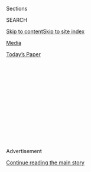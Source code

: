<div id="app">

<div>

<div>

<div>

<div class="NYTAppHideMasthead css-1q2w90k e1suatyy0">

<div class="section css-ui9rw0 e1suatyy2">

<div class="css-eph4ug er09x8g0">

<div class="css-6n7j50">

</div>

<span class="css-1dv1kvn">Sections</span>

<div class="css-10488qs">

<span class="css-1dv1kvn">SEARCH</span>

</div>

[Skip to content](#site-content)[Skip to site
index](#site-index)

</div>

<div id="masthead-section-label" class="css-1wr3we4 eaxe0e00">

[Media](https://www.nytimes3xbfgragh.onion/pages/business/media/index.html)

</div>

<div class="css-10698na e1huz5gh0">

</div>

</div>

<div id="masthead-bar-one" class="section hasLinks css-15hmgas e1csuq9d3">

<div class="css-uqyvli e1csuq9d0">

</div>

<div class="css-1uqjmks e1csuq9d1">

</div>

<div class="css-9e9ivx">

[](https://myaccount.nytimes3xbfgragh.onion/auth/login?response_type=cookie&client_id=vi)

</div>

<div class="css-1bvtpon e1csuq9d2">

[Today’s
Paper](https://www.nytimes3xbfgragh.onion/section/todayspaper)

</div>

</div>

</div>

</div>

<div data-aria-hidden="false">

<div id="site-content" data-role="main">

<div>

<div class="css-1aor85t" style="opacity:0.000000001;z-index:-1;visibility:hidden">

<div class="css-1hqnpie">

<div class="css-epjblv">

<span class="css-17xtcya">[Media](/pages/business/media/index.html)</span><span class="css-x15j1o">|</span><span class="css-fwqvlz">Gawker
Case Calls Attention to a Go-To Hollywood
Lawyer</span>

</div>

<div class="css-k008qs">

<div class="css-1iwv8en">

<span class="css-18z7m18"></span>

<div>

</div>

</div>

<span class="css-1n6z4y">https://nyti.ms/1OWCfQw</span>

<div class="css-1705lsu">

<div class="css-4xjgmj">

<div class="css-4skfbu" data-role="toolbar" data-aria-label="Social Media Share buttons, Save button, and Comments Panel with current comment count" data-testid="share-tools">

  - 
  - 
  - 
  - 
    
    <div class="css-6n7j50">
    
    </div>

  - 

</div>

</div>

</div>

</div>

</div>

</div>

<div class="css-13pd83m">

</div>

<div id="top-wrapper" class="css-1sy8kpn">

<div id="top-slug" class="css-l9onyx">

Advertisement

</div>

[Continue reading the main
story](#after-top)

<div class="ad top-wrapper" style="text-align:center;height:100%;display:block;min-height:250px">

<div id="top" class="place-ad" data-position="top" data-size-key="top">

</div>

</div>

<div id="after-top">

</div>

</div>

<div id="sponsor-wrapper" class="css-1hyfx7x">

<div id="sponsor-slug" class="css-19vbshk">

Supported by

</div>

[Continue reading the main
story](#after-sponsor)

<div id="sponsor" class="ad sponsor-wrapper" style="text-align:center;height:100%;display:block">

</div>

<div id="after-sponsor">

</div>

</div>

<div class="css-1vkm6nb ehdk2mb0">

# Gawker Case Calls Attention to a Go-To Hollywood Lawyer

</div>

<div class="css-79elbk" data-testid="photoviewer-wrapper">

<div class="css-z3e15g" data-testid="photoviewer-wrapper-hidden">

</div>

<div class="css-1a48zt4 ehw59r15" data-testid="photoviewer-children">

![<span class="css-16f3y1r e13ogyst0" data-aria-hidden="true">Charles J.
Harder, right, with his client, Hulk Hogan, center, after a Florida jury
awarded damages in the professional wrestler’s suit against Gawker
Media.</span><span class="css-cnj6d5 e1z0qqy90" itemprop="copyrightHolder"><span class="css-1ly73wi e1tej78p0">Credit...</span><span><span>Dirk
Shadd/The Tampa Bay Times, via Associated
Press</span></span></span>](https://static01.graylady3jvrrxbe.onion/images/2016/05/30/business/30harder/30harder-articleLarge.jpg?quality=75&auto=webp&disable=upscale)

</div>

</div>

<div class="css-xt80pu e12qa4dv0">

<div class="css-18e8msd">

<div class="css-vp77d3 epjyd6m0">

<div class="css-1baulvz">

By [<span class="css-1baulvz last-byline" itemprop="name">Michael
Cieply</span>](http://www.nytimes3xbfgragh.onion/by/michael-cieply)

</div>

</div>

  - May 29,
    2016

  - 
    
    <div class="css-4xjgmj">
    
    <div class="css-d8bdto" data-role="toolbar" data-aria-label="Social Media Share buttons, Save button, and Comments Panel with current comment count" data-testid="share-tools">
    
      - 
      - 
      - 
      - 
        
        <div class="css-6n7j50">
        
        </div>
    
      - 
    
    </div>
    
    </div>

</div>

</div>

<div class="section meteredContent css-1r7ky0e" name="articleBody" itemprop="articleBody">

<div class="css-1fanzo5 StoryBodyCompanionColumn">

<div class="css-53u6y8">

LOS ANGELES — In Hollywood, everyone knows the go-to lawyers.

For divorce, there’s Laura Wasser, now representing Johnny Depp in [his
split](http://www.people.com/article/johnny-depp-amber-heard-alleged-abuse-financial-gain)
with Amber Heard.

For a potential criminal charge, think Blair Berk, who
[helped](http://www.latimes.com/local/lanow/la-me-ln-charges-declined-caitlyn-jenner-20150930-story.html)
Caitlyn Jenner avoid one after a traffic accident in which one person
died, or Thomas Mesereau, who got Michael Jackson
[acquitted](http://www.today.com/id/8208361/ns/today-today_entertainment/t/mez-dominated-jackson-courtroom/#.V0s_zfkrK70).

And if it just seems to be a [workaday
violation](http://www.hollywoodreporter.com/thr-esq/hollywood-docket-reese-witherspoon-settles-866160)
of a famous person’s rights, like slapping Reese Witherspoon’s name on
jewelry without her permission? That was the sort of case Charles J.
Harder was known for — until now.

Mr. Harder and his boutique Hollywood firm, [Harder, Mirell &
Abrams](http://hmafirm.com/), are suddenly in the limelight. Last week
it was revealed that their legal victory for the former professional
wrestler Hulk Hogan, in his suit against Gawker Media over publication
of a sex video, was [secretly
underwritten](http://www.nytimes3xbfgragh.onion/2016/05/26/business/dealbook/peter-thiel-tech-billionaire-reveals-secret-war-with-gawker.html)
by the Silicon Valley billionaire Peter Thiel. Hulk Hogan, whose real
name is Terry Gene Bollea, was awarded $140 million.

</div>

</div>

<div class="css-1fanzo5 StoryBodyCompanionColumn">

<div class="css-53u6y8">

Mr. Thiel, a PayPal founder, had a longstanding dispute with Gawker,
which published an article in 2007 saying he was gay.

The case, and Mr. Thiel’s place in it, have sent a shudder through many
in the news media. At issue is whether Mr. Thiel’s role in the case will
motivate other wealthy and powerful people to settle scores by giving
money to litigants whose causes they support.

(The Gawker case is likely to continue with appeals, and a [June 10
hearing](http://www.hollywoodreporter.com/thr-esq/judge-upholds-hulk-hogans-140-897301)
into matters that are still pending.)

A smaller question, but almost as fascinating in Los Angeles legal
circles, is this: How did Mr. Harder, a 46-year-old Beverly Hills lawyer
who has specialized in protecting stars from having their rights
infringed upon by retailers and marketers, wind up in the middle of this
free speech fight?

Mr. Harder would not comment for this article. But a close look at his
résumé, and conversations with people familiar with his background, who
spoke on the condition of anonymity because of confidentiality
strictures, suggest that Mr. Harder’s emergence as a power player
happened as most things do in Hollywood. That is, through a combination
of grit, talent, shrewd calculation — and knowing the right people.

</div>

</div>

<div class="css-1fanzo5 StoryBodyCompanionColumn">

<div class="css-53u6y8">

Mr. Harder’s growing connections with celebrities, their representatives
and well-heeled entrepreneurs was clearly rooted in a legal action filed
in 2009 in state and federal courts here.

In those interrelated cases, Mr. Harder represented six famous actresses
— Sandra Bullock, Michelle Pfeiffer, Cameron Diaz, Mandy Moore, Kate
Hudson and Diane Keaton — against a group of computer retailers and
other companies accused of a somewhat mundane violation. The actresses’
images appeared in catalogs and on websites, on the screens of various
devices offered for sale.

After working its way through the courts and mediation, that dispute
ended in confidential settlements and dismissal. For Mr. Harder, the
outcome was successful enough to set a pattern for succeeding cases that
found him and his colleagues, in quick succession, filing various
privacy rights claims for a growing client list that included George
Clooney, Julia Roberts, Bradley Cooper, Liam Neeson, Jude Law, Halle
Berry, Tyra Banks, Clint Eastwood and Ms. Witherspoon.

The claims and the outcomes — settlements, rather than trials — were
often similar. In one departure, Mr. Harder in 2011 fought all the way
through trial to a [$15 million
verdict](http://variety.com/2011/biz/news/cecchi-gori-awarded-15-mil-in-suit-1118034590/)
for the producer Vittorio Cecchi Gori in a complicated dispute with a
former colleague, Gianni Nunnari, over rights in films that included
“300,” “The Departed” and “Shutter Island.”

At least once before, Mr. Harder has tangled with Gawker, in 2012 on
behalf of Lena Dunham. He demanded that the site take down a posting of
Ms. Dunham’s book proposal, which it largely did, though it continued to
display fragments and commentary.

In early October 2012, Gawker refused a demand by Mr. Bollea’s longtime
lawyer, David Houston, that it remove the sex video from its site. Mr.
Harder — then at the firm Wolf, Rifkin, Shapiro, Schulman & Rabkin — was
retained and quickly filed suit.

Whether Mr. Thiel had assured funding at that point is unclear. But Mr.
Harder and his colleagues were confident enough of their footing to
[start their own
firm](http://www.hollywoodreporter.com/thr-esq/new-hollywood-law-firm-launched-428945)
the following January, taking Mr. Bollea and other clients with them.

</div>

</div>

<div class="css-1fanzo5 StoryBodyCompanionColumn">

<div class="css-53u6y8">

During the Gawker trial, Mr. Harder, though lead counsel, played a
relatively small role in the handling of witnesses, who were often
questioned by others. But he currently represents clients in [two
additional
suits](http://finance.yahoo.com/news/lawsuits-hulk-hogan-gawker-charles-harder-182257284.html)
against Gawker. One was filed this month in a Boston federal court by
Shiva Ayyadurai, who claims he invented email, and another was filed in
January in a Manhattan federal court by Ashley Terrill, a journalist. It
is not known if Mr. Thiel has played any role in supporting those suits.

Harder, Mirell & Abrams currently has its offices in a small,
fashionable building adjoining the Beverly Wilshire Hotel on Rodeo
Drive. It is near the Century City quarters of much larger law firms
like Ziffren Brittenham and Jackoway Tyerman, and talent representatives
like the Creative Artists Agency.

It is also a short drive from the San Fernando Valley, where Mr. Harder
grew up. He attended Montclair College Preparatory School, now closed,
in Van Nuys, and did his undergraduate work at the University of
California, Santa Cruz.

After receiving a law degree from Loyola Law School in Los Angeles, Mr.
Harder clerked briefly for Judge A. Andrew Hauk, who was then at the
United States District Court for the Central District of California in
Los Angeles.

Mr. Harder then spent about a year with the Lavely & Singer law firm.
The firm and its principal partners, John H. Lavely Jr. and Martin D.
Singer, are known as [fierce
defenders](http://www.nytimes3xbfgragh.onion/2011/05/22/business/22singer.html)
of prominent celebrities like Arnold Schwarzenegger and Sylvester
Stallone.

But Mr. Harder did little trial work for the firm, either then or during
a second stint at Lavely & Singer. In between, he worked for a web
company, Load Media Network.

In 2001, a case he was working on [received
attention](http://www.nytimes3xbfgragh.onion/2001/08/01/jobs/spurned-new-hires-have-their-say.html)
in The New York Times. His client, Wendy Withers, was told not to report
to work at a financially troubled New York ad agency after having left
her previous job.

It was a modest claim, and — unlike the Hulk Hogan case, with its huge
award — it was settled. Ms. Withers collected two months’ pay.

</div>

</div>

</div>

<div>

</div>

<div>

</div>

<div>

</div>

<div>

<div id="bottom-wrapper" class="css-1ede5it">

<div id="bottom-slug" class="css-l9onyx">

Advertisement

</div>

[Continue reading the main
story](#after-bottom)

<div id="bottom" class="ad bottom-wrapper" style="text-align:center;height:100%;display:block;min-height:90px">

</div>

<div id="after-bottom">

</div>

</div>

</div>

</div>

</div>

## Site Index

<div>

</div>

## Site Information Navigation

  - [© <span>2020</span> <span>The New York Times
    Company</span>](https://help.nytimes3xbfgragh.onion/hc/en-us/articles/115014792127-Copyright-notice)

<!-- end list -->

  - [NYTCo](https://www.nytco.com/)
  - [Contact
    Us](https://help.nytimes3xbfgragh.onion/hc/en-us/articles/115015385887-Contact-Us)
  - [Work with us](https://www.nytco.com/careers/)
  - [Advertise](https://nytmediakit.com/)
  - [T Brand Studio](http://www.tbrandstudio.com/)
  - [Your Ad
    Choices](https://www.nytimes3xbfgragh.onion/privacy/cookie-policy#how-do-i-manage-trackers)
  - [Privacy](https://www.nytimes3xbfgragh.onion/privacy)
  - [Terms of
    Service](https://help.nytimes3xbfgragh.onion/hc/en-us/articles/115014893428-Terms-of-service)
  - [Terms of
    Sale](https://help.nytimes3xbfgragh.onion/hc/en-us/articles/115014893968-Terms-of-sale)
  - [Site
    Map](https://spiderbites.nytimes3xbfgragh.onion)
  - [Help](https://help.nytimes3xbfgragh.onion/hc/en-us)
  - [Subscriptions](https://www.nytimes3xbfgragh.onion/subscription?campaignId=37WXW)

</div>

</div>

</div>

</div>
